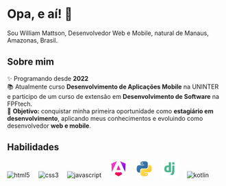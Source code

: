<h1 align="left">Opa, e aí! 👋</h1>

<p align="left">Sou William Mattson, Desenvolvedor Web e Mobile, natural de Manaus, Amazonas, Brasil.</p>

<h2 align="left">Sobre mim</h2>

<p align="left">
✨ Programando desde <strong>2022</strong><br>
📚 Atualmente curso <strong>Desenvolvimento de Aplicações Mobile</strong> na UNINTER e participo de um curso de extensão em <strong>Desenvolvimento de Software</strong> na FPFtech.<br>
🎯 <strong>Objetivo:</strong> conquistar minha primeira oportunidade como <strong>estagiário em desenvolvimento</strong>, aplicando meus conhecimentos e evoluindo como desenvolvedor <strong>web e mobile</strong>.
</p>

<h2 align="left">Habilidades</h2>

<div align="left">
  <img src="https://cdn.jsdelivr.net/gh/devicons/devicon/icons/html5/html5-original.svg" height="40" alt="html5"  />
  <img width="12" />
  <img src="https://cdn.jsdelivr.net/gh/devicons/devicon/icons/css3/css3-original.svg" height="40" alt="css3"  />
  <img width="12" />
  <img src="https://cdn.jsdelivr.net/gh/devicons/devicon/icons/javascript/javascript-original.svg" height="40" alt="javascript"  />
  <img width="12" />
  <img src="https://raw.githubusercontent.com/vscode-icons/vscode-icons/master/icons/file_type_angular.svg" height="40" alt="angular"  />
  <img width="12" />
  <img src="https://raw.githubusercontent.com/vscode-icons/vscode-icons/master/icons/file_type_python.svg" height="40" alt="python"  />
  <img width="12" />
  <img src="https://raw.githubusercontent.com/vscode-icons/vscode-icons/master/icons/file_type_django.svg" height="40" alt="django"  />
  <img width="12" />
  <img src="https://cdn.jsdelivr.net/gh/devicons/devicon/icons/kotlin/kotlin-original.svg" height="40" alt="kotlin"  />
  <img width="12" />
</div>
